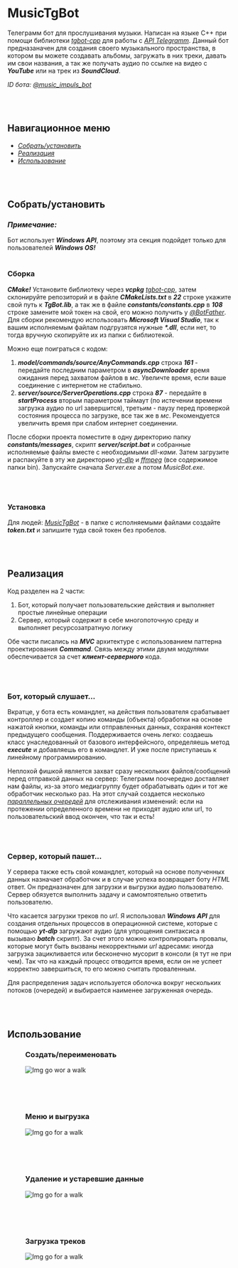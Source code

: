 # MusicTgBot

<p>
  Телеграмм бот для прослушивания музыки. Написан на языке С++ при помощи библиотеки <i><a href="https://github.com/reo7sp/tgbot-cpp">tgbot-cpp</a></i> для работы с <i><a href="https://core.telegram.org/bots/api">API Telegramm</a></i>. 
  Данный бот предназаначен для создания своего музыкального пространства, в котором вы можете создавать альбомы, загружать в них треки, давать им свои названия, а так же получать аудио по ссылке на видео с <b><i>YouTube</i></b> или на трек из <b><i>SoundCloud</i></b>. 
</p>
<i><p>ID бота: <a href="https://t.me/music_impuls_bot">@music_impuls_bot</a></p></i>

<br>
<br>

<nav>
  <h2>Навигационное меню</h2>
  <ul>
    <li><a href="https://github.com/Alexxxium/MusicTgBot#%D1%81%D0%B1%D0%BE%D1%80%D0%BA%D0%B0"><i>Собрать/установить</i></a></li>
    <li><a href="https://github.com/Alexxxium/MusicTgBot#%D1%80%D0%B5%D0%B0%D0%BB%D0%B8%D0%B7%D0%B0%D1%86%D0%B8%D1%8F"><i>Реализация</i></a></li>
    <li><a href="https://github.com/Alexxxium/MusicTgBot#%D0%B8%D1%81%D0%BF%D0%BE%D0%BB%D1%8C%D0%B7%D0%BE%D0%B2%D0%B0%D0%BD%D0%B8%D0%B5"><i>Использование</i></a></li>
  </ul>
</nav>

<br>
<br>

<h2 id="1">Собрать/установить</h2>
<h3><i>Примечание:</i></h3> Бот использует <b><i>Windows API</i></b>, поэтому эта секция подойдет только для пользователей <b><i>Windows OS!</i></b>

<br>
<br>

<h3>Сборка</h3>
<p>
  <b><i>CMake!</i></b> Установите библиотеку через <b><i>vcpkg</i></b> <a href="https://github.com/reo7sp/tgbot-cpp#library-installation-on-windows"><i>tgbot-cpp</i></a>, 
  затем склонируйте репозиторий и в файле <b><i>CMakeLists.txt</i></b> в <b><i>22</i></b> строке укажите свой путь к <b><i>TgBot.lib</i></b>, а так же в файле 
  <b><i>constants/constants.cpp</i></b> в <b><i>108</i></b> строке замените мой токен на свой, его можно получить у <i><a href="https://t.me/BotFather">@BotFather</a></i>. 
  Для сборки рекомендую использовать <b><i>Microsoft Visual Studio</i></b>, так к вашим исполняемым файлам подгрузятся нужные <b><i>*.dll</i></b>, если нет, то тогда вручную скопируйте их из папки с библиотекой.
</p>
<p>
  Можно еще поиграться с кодом:<br>
  <ol>
    <li>
      <b><i>model/commands/source/AnyCommands.cpp</i></b> строка <b><i>161</i></b> - 
      передайте последним параметром в <b><i>asyncDownloader</i></b> время ожидания перед захватом файлов в <i>мс</i>. Увеличте время, если ваше соединение с интернетом не стабильно.
    </li> 
    <li>
      <b><i>server/source/ServerOperations.cpp</i></b> строка <b><i>87</i></b> - 
      передайте в <b><i>startProcess</i></b> вторым параметром таймаут (по истечении времени загрузка аудио по url завершится), третьим - паузу перед проверкой состояния процесса по загрузке, все так же в <i>мс</i>. 
      Рекомендуется увеличить время при слабом интернет соединении.
    </li>  
  </ol>
</p>
<p>
  После сборки проекта поместите в одну директорию папку <b><i>constants/messages</i></b>, скрипт <b><i>server/script.bat</i></b> и собранные исполняемые файлы вместе с необходимыми <i>dll-ками</i>. 
  Затем загрузите и распакуйте в эту же директорию <i><a href="https://github.com/yt-dlp/yt-dlp/releases/download/2023.09.24/yt-dlp.exe">yt-dlp</a></i> и 
  <i><a href="https://github.com/BtbN/FFmpeg-Builds/releases/download/latest/ffmpeg-master-latest-win64-gpl-shared.zip">ffmpeg</a></i> (все содержимое папки bin). 
  Запускайте сначала <i>Server.exe</i> а потом <i>MusicBot.exe</i>.
</p>

<br>
<br>

<h3>Установка</h3>
<p>
  Для людей: <i><a href="https://drive.google.com/drive/folders/1mJVy5q6JVyAkWtUrDoKkKKP3WvQHsss6?usp=sharing">MusicTgBot</a></i> - в папке с исполняемыми файлами создайте <b><i>token.txt</i></b> и запишите туда свой токен без пробелов.
</p>

<br>
<br>

<h2 id="2">Реализация</h2>
<p>
  Код разделен на 2 части:
  <ol>
    <li>Бот, который получает пользовательские действия и выполняет простые линейные операции</li>
    <li>Сервер, который содержит в себе многопоточную среду и выполняет ресурсозатратную логику</li>
  </ol>
Обе части писались на <b><i>MVC</i></b> архитектуре с использованием паттерна проектирования <b><i>Command</i></b>. Связь между этими двумя модулями обеспечивается за счет <b><i>клиент-серверного</i></b> кода.
</p>

<br>
<br>

<h3>Бот, который слушает...</h3>
<p>
  Вкратце, у бота есть командлет, на действия пользователя срабатывает контроллер и создает копию команды (объекта) обработки на основе нажатой кнопки, команды или отправленных данных, сохраняя контекст предыдущего сообщения. 
  Поддерживается очень легко: создаешь класс унаследованный от базового интерфейсного, определяешь метод <b><i>execute</i></b> и добавляешь его в командлет. И уже после приступаешь к линейному программированию. 
</p>
<p>
  Неплохой фишкой является захват сразу нескольких файлов/сообщений перед отправкой данных на сервер: Телеграмм поочередно доставляет нам файлы, из-за этого медиагруппу будет обрабатывать один и тот же обработчик несколько раз.
  На этот случай создается несколько <i><a href="https://github.com/Alexxxium/Algorithms/tree/master/TaskQueue">параллельных очередей</a></i> для отслеживания изменений: 
  если на протежении определенного времени не приходят аудио или url, то пользовательский ввод окончен, что так и есть! 
</p>

<br>
<br>

<h3>Сервер, который пашет...</h3>
<p>
  У сервера также есть свой командлет, который на основе полученных данных назначает обработчик и в случае успеха возвращает боту <i>HTML</i> ответ. Он предназначен для загрузки и выгрузки аудио пользователю. 
  Сервер обязуется выполнить задачу и самомтоятельно ответить пользователю. 
</p>
<p>
  Что касается загрузки треков по <i>url</i>. Я использовал <b><i>Windows API</i></b> для создания отдельных процессов в операционной системе, которые с помощью <b><i>yt-dlp</i></b> загружают аудио (для упрощения синтаксиса я вызываю <b><i>batch</i></b> скрипт). 
  За счет этого можно контролировать провалы, которые могут быть вызваны некорректными <i>url</i> адресами: иногда загрузка зацикливается или бесконечно мусорит в консоли (я тут не при чем). Так что на каждый процесс отводится время, 
  если он не успеет корректно завершиться, то его можно считать проваленным.
</p>
<p>
  Для распределения задач используется оболочка вокруг нескольких потоков (очередей) и выбирается наименее загруженная очередь.
</p>

<br>
<br>

<h2 id="3">Использование</h2>
<figure>
  <contitle><h3>Создать/переименовать</h3></contitle>
  <img src="https://raw.githubusercontent.com/Alexxxium/DocumentationSources/main/MusicTgBot/RenamePList.png?token=GHSAT0AAAAAACHC7GRPPTCPIFHZ6NLBCY2CZI64QJA", alt="Img go wor a walk">  
</figure>
<h2></h2>

<br>
<br>

<figure>
  <contitle><h3>Меню и выгрузка</h3></contitle>
  <img src="https://raw.githubusercontent.com/Alexxxium/DocumentationSources/main/MusicTgBot/PLists.png?token=GHSAT0AAAAAACHC7GROBHWP6PWIF2HKEM5CZI64SCQ", alt="Img go for a walk">
</figure>
<h2></h2>

<br>
<br>

<figure>
  <contitle><h3>Удаление и устаревшие данные</h3></contitle>
  <img src="https://raw.githubusercontent.com/Alexxxium/DocumentationSources/main/MusicTgBot/Remove.png?token=GHSAT0AAAAAACHC7GROC6HNPLPJU7QDWR72ZI64RNQ", alt="Img go for a walk">
</figure>
<h2></h2>

<br>
<br>

<figure>
  <contitle><h3>Загрузка треков</h3></contitle>
  <img src="https://raw.githubusercontent.com/Alexxxium/DocumentationSources/main/MusicTgBot/Uploading.png?token=GHSAT0AAAAAACHC7GROUKOCQVTQKV2GE57YZI64SSQ", alt="Img go for a walk">
</figure>
